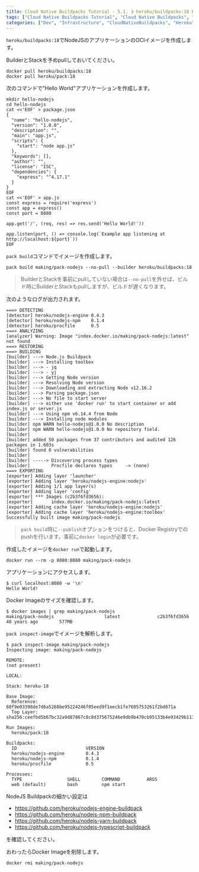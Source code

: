 ```yaml
---
title: Cloud Native Buildpacks Tutorial - 5.1. ┝ heroku/buildpacks:18 BuilderでNodeJSアプリのOCIイメージを作成
tags: ["Cloud Native Buildpacks Tutorial", "Cloud Native Buildpacks", "Heroku", "Series"]
categories: ["Dev", "Infrastructure", "CloudNativeBuildpacks", "Heroku"]
---
```


`heroku/buildpacks:18`でNodeJSのアプリケーションのOCIイメージを作成します。

BuilderとStackを予めpullしておいてください。

```
docker pull heroku/buildpacks:18
docker pull heroku/pack:18
```

次のコマンドで"Hello World"アプリケーションを作成します。

```
mkdir hello-nodejs
cd hello-nodejs
cat <<'EOF' > package.json
{
  "name": "hello-nodejs",
  "version": "1.0.0",
  "description": "",
  "main": "app.js",
  "scripts": {
    "start": "node app.js"
  },
  "keywords": [],
  "author": "",
  "license": "ISC",
  "dependencies": {
    "express": "^4.17.1"
  }
}
EOF
cat <<'EOF' > app.js
const express = require('express')
const app = express()
const port = 8080

app.get('/', (req, res) => res.send('Hello World!'))

app.listen(port, () => console.log(`Example app listening at http://localhost:${port}`))
EOF
```

`pack build`コマンドでイメージを作成します。

```
pack build making/pack-nodejs --no-pull --builder heroku/buildpacks:18
```

> BuilderとStackを事前にpullしていない場合は`--no-pull`を外せば、ビルド時にBuilderとStackもpullしますが、ビルドが遅くなります。

次のようなログが出力されます。

```
===> DETECTING
[detector] heroku/nodejs-engine 0.4.3
[detector] heroku/nodejs-npm    0.1.4
[detector] heroku/procfile      0.5
===> ANALYZING
[analyzer] Warning: Image "index.docker.io/making/pack-nodejs:latest" not found
===> RESTORING
===> BUILDING
[builder] ---> Node.js Buildpack
[builder] ---> Installing toolbox
[builder] ---> - jq
[builder] ---> - yj
[builder] ---> Getting Node version
[builder] ---> Resolving Node version
[builder] ---> Downloading and extracting Node v12.16.2
[builder] ---> Parsing package.json
[builder] ---> No file to start server
[builder] ---> either use 'docker run' to start container or add index.js or server.js
[builder] ---> Using npm v6.14.4 from Node
[builder] ---> Installing node modules
[builder] npm WARN hello-nodejs@1.0.0 No description
[builder] npm WARN hello-nodejs@1.0.0 No repository field.
[builder] 
[builder] added 50 packages from 37 contributors and audited 126 packages in 1.603s
[builder] found 0 vulnerabilities
[builder] 
[builder] -----> Discovering process types
[builder]        Procfile declares types     -> (none)
===> EXPORTING
[exporter] Adding layer 'launcher'
[exporter] Adding layer 'heroku/nodejs-engine:nodejs'
[exporter] Adding 1/1 app layer(s)
[exporter] Adding layer 'config'
[exporter] *** Images (c2b3f6fd3656):
[exporter]       index.docker.io/making/pack-nodejs:latest
[exporter] Adding cache layer 'heroku/nodejs-engine:nodejs'
[exporter] Adding cache layer 'heroku/nodejs-engine:toolbox'
Successfully built image making/pack-nodejs
```

> `pack build`時に`--publish`オプションをつけると、Docker Registryでのpushを行います。事前に`docker login`が必要です。

作成したイメージを`docker run`で起動します。

```
docker run --rm -p 8080:8080 making/pack-nodejs
```

アプリケーションにアクセスします。

```
$ curl localhost:8080 -w '\n'
Hello World!
```

Docker Imageのサイズを確認します。

```
$ docker images | grep making/pack-nodejs
making/pack-nodejs                   latest              c2b3f6fd3656        40 years ago        577MB
```

`pack inspect-image`でイメージを解析します。

```
$ pack inspect-image making/pack-nodejs
Inspecting image: making/pack-nodejs

REMOTE:
(not present)

LOCAL:

Stack: heroku-18

Base Image:
  Reference: 60f9e03398de7d6a5268be95224246f05eed9f1eecb1fe7605753261f2bd871a
  Top Layer: sha256:ceefbd5b67bc32a9d87867c8c8d375675246e9db9b470cb95133b4e93429b113

Run Images:
  heroku/pack:18

Buildpacks:
  ID                          VERSION
  heroku/nodejs-engine        0.4.3
  heroku/nodejs-npm           0.1.4
  heroku/procfile             0.5

Processes:
  TYPE                 SHELL        COMMAND          ARGS
  web (default)        bash         npm start
```

NodeJS Buildpackの細かい設定は
* https://github.com/heroku/nodejs-engine-buildpack
* https://github.com/heroku/nodejs-npm-buildpack
* https://github.com/heroku/nodejs-yarn-buildpack
* https://github.com/heroku/nodejs-typescript-buildpack

を確認してください。

おわったらDocker Imageを削除します。

```
docker rmi making/pack-nodejs
```